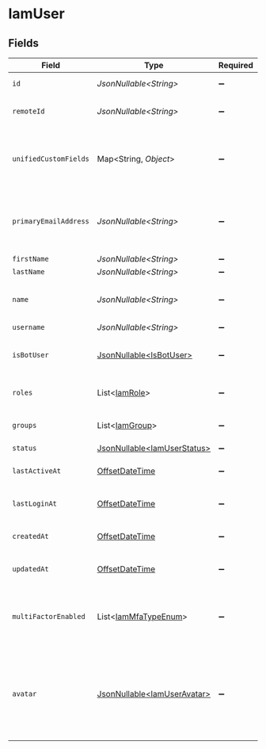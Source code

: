 # IamUser


## Fields

| Field                                                                                          | Type                                                                                           | Required                                                                                       | Description                                                                                    | Example                                                                                        |
| ---------------------------------------------------------------------------------------------- | ---------------------------------------------------------------------------------------------- | ---------------------------------------------------------------------------------------------- | ---------------------------------------------------------------------------------------------- | ---------------------------------------------------------------------------------------------- |
| `id`                                                                                           | *JsonNullable\<String>*                                                                        | :heavy_minus_sign:                                                                             | Unique identifier                                                                              | 8187e5da-dc77-475e-9949-af0f1fa4e4e3                                                           |
| `remoteId`                                                                                     | *JsonNullable\<String>*                                                                        | :heavy_minus_sign:                                                                             | Provider's unique identifier                                                                   | 8187e5da-dc77-475e-9949-af0f1fa4e4e3                                                           |
| `unifiedCustomFields`                                                                          | Map\<String, *Object*>                                                                         | :heavy_minus_sign:                                                                             | Custom Unified Fields configured in your StackOne project                                      | {<br/>"my_project_custom_field_1": "REF-1236",<br/>"my_project_custom_field_2": "some other value"<br/>} |
| `primaryEmailAddress`                                                                          | *JsonNullable\<String>*                                                                        | :heavy_minus_sign:                                                                             | Primary email address of the user. This is generally a work email address.                     | han@stackone.com                                                                               |
| `firstName`                                                                                    | *JsonNullable\<String>*                                                                        | :heavy_minus_sign:                                                                             | N/A                                                                                            | Han                                                                                            |
| `lastName`                                                                                     | *JsonNullable\<String>*                                                                        | :heavy_minus_sign:                                                                             | N/A                                                                                            | Solo                                                                                           |
| `name`                                                                                         | *JsonNullable\<String>*                                                                        | :heavy_minus_sign:                                                                             | User's name which (can be a full name or display name)                                         | Han Solo                                                                                       |
| `username`                                                                                     | *JsonNullable\<String>*                                                                        | :heavy_minus_sign:                                                                             | N/A                                                                                            | hansolo1977                                                                                    |
| `isBotUser`                                                                                    | [JsonNullable\<IsBotUser>](../../models/components/IsBotUser.md)                               | :heavy_minus_sign:                                                                             | Indicates if the user is a bot or service user                                                 | true                                                                                           |
| `roles`                                                                                        | List\<[IamRole](../../models/components/IamRole.md)>                                           | :heavy_minus_sign:                                                                             | List of roles the user is assigned to                                                          |                                                                                                |
| `groups`                                                                                       | List\<[IamGroup](../../models/components/IamGroup.md)>                                         | :heavy_minus_sign:                                                                             | List of groups the user is assigned to                                                         |                                                                                                |
| `status`                                                                                       | [JsonNullable\<IamUserStatus>](../../models/components/IamUserStatus.md)                       | :heavy_minus_sign:                                                                             | N/A                                                                                            |                                                                                                |
| `lastActiveAt`                                                                                 | [OffsetDateTime](https://docs.oracle.com/javase/8/docs/api/java/time/OffsetDateTime.html)      | :heavy_minus_sign:                                                                             | The date this user was last active                                                             | 2021-01-01T01:01:01.000Z                                                                       |
| `lastLoginAt`                                                                                  | [OffsetDateTime](https://docs.oracle.com/javase/8/docs/api/java/time/OffsetDateTime.html)      | :heavy_minus_sign:                                                                             | The date this user last logged in                                                              | 2021-01-01T01:01:01.000Z                                                                       |
| `createdAt`                                                                                    | [OffsetDateTime](https://docs.oracle.com/javase/8/docs/api/java/time/OffsetDateTime.html)      | :heavy_minus_sign:                                                                             | The date the user was created                                                                  | 2021-01-01T01:01:01.000Z                                                                       |
| `updatedAt`                                                                                    | [OffsetDateTime](https://docs.oracle.com/javase/8/docs/api/java/time/OffsetDateTime.html)      | :heavy_minus_sign:                                                                             | The date the user was created                                                                  | 2021-01-01T01:01:01.000Z                                                                       |
| `multiFactorEnabled`                                                                           | List\<[IamMfaTypeEnum](../../models/components/IamMfaTypeEnum.md)>                             | :heavy_minus_sign:                                                                             | The list of Multi-Factor Authentication (MFA) types enabled for the user.                      |                                                                                                |
| `avatar`                                                                                       | [JsonNullable\<IamUserAvatar>](../../models/components/IamUserAvatar.md)                       | :heavy_minus_sign:                                                                             | The user's avatar data. This generally contains a URL within this property's 'contents' array. |                                                                                                |